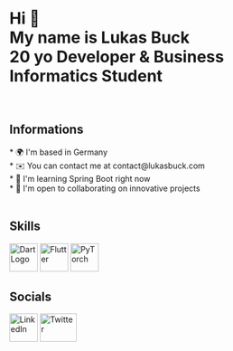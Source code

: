 <h1>Hi 👋 <br>
My name is Lukas Buck<br>
20 yo Developer & Business Informatics Student</h1>
<br>
<h2> Informations <br> </h2>
* 🌍 I'm based in Germany<br>
* ✉️ You can contact me at contact@lukasbuck.com <br>
* 🧠 I'm learning Spring Boot right now<br>
* 🤝 I'm open to collaborating on innovative projects<br>
<br>

<h2>Skills</h2>

<a href="https://dart.dev/"><img alt="DartLogo" src="https://upload.wikimedia.org/wikipedia/commons/thumb/c/c6/Dart_logo.png/600px-Dart_logo.png?20220718193800" width="50" 
     height="50" ><a>
<a href="https://flutter.dev/"><img alt="Flutter" src="https://cdn.iconscout.com/icon/free/png-256/free-flutter-3628777-3030139.png" width="50" 
     height="50" ><a>
<a href="#"><img alt="PyTorch" src="https://github.com/user-attachments/assets/1dd0f211-49a3-4af8-8d9e-08e1aa57f0db" width="50" 
     height="50" ><a>
<br>
     <h2>Socials<br></h2>
<a href="https://www.linkedin.com/in/lukas-buck-664384237/"><img alt="LinkedIn" src="https://pngimg.com/uploads/linkedIn/linkedIn_PNG39.png" width="50" 
     height="50" ><a>
<a href="https://twitter.com/Lukas_Buck1"><img alt="Twitter" src="https://static-00.iconduck.com/assets.00/twitter-emoji-1024x843-eywjcn1d.png" width="65" 
     height="50" ><a>


